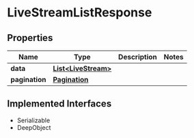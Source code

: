 

# LiveStreamListResponse

## Properties

Name | Type | Description | Notes
------------ | ------------- | ------------- | -------------
**data** | [**List&lt;LiveStream&gt;**](LiveStream.md) |  | 
**pagination** | [**Pagination**](Pagination.md) |  | 


## Implemented Interfaces

* Serializable
* DeepObject



